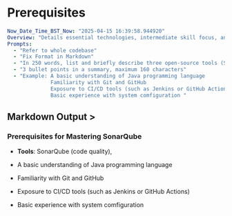 # Prerequisites

```yaml
Now_Date_Time_BST_Now: "2025-04-15 16:39:58.944920"
Overview: "Details essential technologies, intermediate skill focus, and foundational knowledge required for effective participation in a SonarQube course."
Prompts:
  - "Refer to whole codebase"
  - "Fix Format in Markdown"
  - "In 250 words, list and briefly describe three open-source tools (SonarQube, Jenkins, Git) critical for continuous code inspection and development automation, explaining their roles as prerequisites. Define the intermediate skill level and target audience (software developers, DevOps engineers, IT professionals), clarifying why the course suits their goals of improving code quality and security. Additionally, specify the entry requirements, including basic software development knowledge, familiarity with Git, and optional CI/CD experience, and explain why these are necessary for success."
  - "3 bullet points in a summary, maximum 160 characters"
  - "Example: A basic understanding of Java programming language 
              Familiarity with Git and GitHub 
              Exposure to CI/CD tools (such as Jenkins or GitHub Actions) 
              Basic experience with system comfiguration "
```

## Markdown Output >

### Prerequisites for Mastering SonarQube

- **Tools**: SonarQube (code quality),  

-  A basic understanding of Java programming language 
- Familiarity with Git and GitHub 
- Exposure to CI/CD tools (such as Jenkins or GitHub Actions) 
- Basic experience with system comfiguration 
